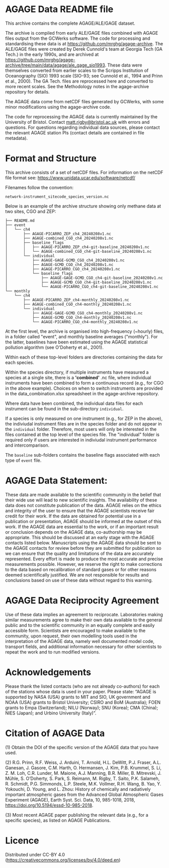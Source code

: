 
#  AGAGE Data README file
This archive contains the complete AGAGE/ALE/GAGE dataset. 

The archive is compiled from early ALE/GAGE files combined with AGAGE files output from the GCWerks software. The code for processing and standardising these data is at https://github.com/mrghg/agage-archive. The ALE/GAGE files were created by Derek Cunnold's team at Georgia Tech (GA Tech.) in the early 1990s, and are archived at https://github.com/mrghg/agage-archive/tree/main/data/agage/ale_gage_sio1993. These data were themselves converted from earlier scales to the Scripps Institution of Oceanography (SIO) 1993 scale (SIO-93; see Cunnold et al., 1994 and Prinn et al., 2000). The GA Tech. files are reprocessed here and converted to more recent scales. See the Methodology notes in the agage-archive repository for details.

The AGAGE data come from netCDF files generated by GCWerks, with some minor modifications using the agage-archive code.

The code for reprocessing the AGAGE data is currently maintained by the University of Bristol. Contact matt.rigby@bristol.ac.uk with errors and questions. For questions regarding individual data sources, please contact the relevant AGAGE station PIs (contact details are contained in file metadata).

# Format and Structure

This archive consists of a set of netCDF files. For information on the netCDF file format see: https://www.unidata.ucar.edu/software/netcdf/

Filenames follow the convention:

```network-instrument_sitecode_species_version.nc```

Below is an example of the archive structure showing only methane data at two sites, CGO and ZEP:

```
├── README.md
├── event
│   └── ch4
│       ├── AGAGE-PICARRO_ZEP_ch4_20240208v1.nc
│       ├── AGAGE-combined_CGO_ch4_20240208v1.nc
│       ├── baseline_flags
│       │   ├── AGAGE-PICARRO_ZEP_ch4-git-baseline_20240208v1.nc
│       │   └── AGAGE-combined_CGO_ch4-git-baseline_20240208v1.nc
│       └── individual
│           ├── AGAGE-GAGE-GCMD_CGO_ch4_20240208v1.nc
│           ├── AGAGE-GCMD_CGO_ch4_20240208v1.nc
│           ├── AGAGE-PICARRO_CGO_ch4_20240208v1.nc
│           └── baseline_flags
│               ├── AGAGE-GAGE-GCMD_CGO_ch4-git-baseline_20240208v1.nc
│               ├── AGAGE-GCMD_CGO_ch4-git-baseline_20240208v1.nc
│               └── AGAGE-PICARRO_CGO_ch4-git-baseline_20240208v1.nc
└── monthly
    └── ch4
        ├── AGAGE-PICARRO_ZEP_ch4-monthly_20240208v1.nc
        ├── AGAGE-combined_CGO_ch4-monthly_20240208v1.nc
        └── individual
            ├── AGAGE-GAGE-GCMD_CGO_ch4-monthly_20240208v1.nc
            ├── AGAGE-GCMD_CGO_ch4-monthly_20240208v1.nc
            └── AGAGE-PICARRO_CGO_ch4-monthly_20240208v1.nc
```

At the first level, the archive is organised into high-frequency (~hourly) files, in a folder called "event", and monthly baseline averages ("monthly"). For the latter, baselines have been estimated using the AGAGE statistical pollution algorithm (see O'Doherty et al., 2001).

Within each of these top-level folders are directories containing the data for each species.

Within the species directory, if multiple instruments have measured a species at a single site, there is a **'combined'** .nc file, where individual instruments have been combined to form a continuous record (e.g., for CGO in the above example). Choices on when to switch instruments are provided in the data_combination.xlsx spreadsheet in the agage-archive repository.

Where data have been combined, the individual data files for each instrument can be found in the sub-directory ```individual```.

If a species is only measured on one instrument (e.g., for ZEP in the above), the indiviudal instrument files are in the species folder and do not appear in the ```individual``` folder. Therefore, most users will only be interested in the files contained at the top level of the species file. The "individual" folder is required only if users are interested in indiviudal instrument performance and intercomparison.

The ```baseline``` sub-folders contains the baseline flags associated with each type of ```event``` file.

# AGAGE Data Statement:

These data are made available to the scientific community in the belief that their wide use will lead to new scientific insights. The availability of these data does not constitute publication of the data. AGAGE relies on the ethics and integrity of the user to ensure that the AGAGE scientists receive fair credit for their work. If the data are obtained for potential use in a publication or presentation, AGAGE should be informed at the outset of this work. If the AGAGE  data are essential to the work, or if an important result or conclusion depends on the AGAGE data, co-authorship may be appropriate. This should be discussed at an early stage with the AGAGE contacts listed below. Manuscripts using the AGAGE data should be sent to the AGAGE contacts for review before they are submitted for publication so we can ensure that the quality and limitations of the data are accurately represented. Every effort is made to produce the most accurate and precise measurements possible. However, we reserve the right to make corrections to the data based on recalibration of standard gases or for other reasons deemed scientifically justified. We are not responsible for results and conclusions based on use of these data without regard to this warning.

# AGAGE Data Reciprocity Agreement

Use of these data implies an agreement to reciprocate. Laboratories making similar measurements agree to make their own data available to the general public and to the scientific community in an equally complete and easily accessible form. Scientists  are encouraged to make available to the community, upon request, their own modelling tools used in the interpretation of the AGAGE data, namely well documented model code, transport fields, and additional information necessary for other scientists to repeat the work and to run modified versions.

# Acknowledgements

Please thank the listed contacts (who are not already co-authors) for each of the stations whose data is used in your paper. Please state: “AGAGE is supported by NASA (USA) grants to MIT and SIO, UK government and NOAA (USA) grants to Bristol University; CSIRO and BoM (Australia); FOEN grants to Empa (Switzerland); NILU (Norway); SNU (Korea); CMA (China); NIES (Japan); and Urbino University (Italy)”.

# Citation of AGAGE Data
 
(1) Obtain the DOI of the specific version of the AGAGE data that you have used.

(2) R.G. Prinn, R.F. Weiss, J. Arduini, T. Arnold, H.L. DeWitt, P.J. Fraser, A.L. Ganesan, J. Gasore, C.M. Harth, O. Hermansen, J. Kim, P.B. Krummel, S. Li, 
Z. M. Loh, C.R. Lunder, M. Maione, A.J. Manning, B.R. Miller, B. Mitrevski, J. Mühle, S. O’Doherty, S. Park, S. Reimann, M. Rigby, T. Saito, P.K. Salameh, 
R. Schmidt, P.G.  Simmonds, L.P. Steele, M.K. Vollmer, R.H. Wang, B. Yao, Y. Yokouchi, D. Young, and L. Zhou: History of chemically and radiatively important 
atmospheric gases from the Advanced Global Atmospheric Gases Experiment (AGAGE), Earth Syst. Sci. Data, 10, 985-1018, 2018, https://doi.org/10.5194/essd-10-985-2018. 

(3) Most recent AGAGE paper publishing the relevant data (e.g., for a specific species), as listed on AGAGE Publications.

# Licence

Distributed under CC-BY 4.0 (https://creativecommons.org/licenses/by/4.0/deed.en)
